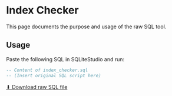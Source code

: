 # Index Checker

This page documents the purpose and usage of the raw SQL tool.

## Usage

Paste the following SQL in SQLiteStudio and run:

```sql
-- Content of index_checker.sql
-- (Insert original SQL script here)
```

[⬇ Download raw SQL file](index_checker.sql)
